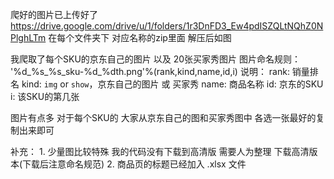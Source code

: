 爬好的图片已上传好了 https://drive.google.com/drive/u/1/folders/1r3DnFD3_Ew4pdISZQLtNQhZ0NPlghLTm
在每个文件夹下 对应名称的zip里面 解压后如图


我爬取了每个SKU的京东自己的图片 以及 20张买家秀图片 
图片命名规则：
    '%d_%s_%s_sku-%d_%dth.png'%(rank,kind,name,id,i)
说明：
    rank: 销量排名
    kind: `img` or `show`，京东自己的图片 或 买家秀
    name: 商品名称
    id: 京东的SKU
    i: 该SKU的第几张

图片有点多 对于每个SKU的 大家从京东自己的图和买家秀图中 各选一张最好的复制出来即可

补充： 
    1. 少量图比较特殊 我的代码没有下载到高清版 需要人为整理 下载高清版本(下载后注意命名规范)
    2. 商品页的标题已经加入 .xlsx 文件
